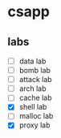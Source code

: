 # csapp

## labs
- [ ] data lab
- [ ] bomb lab
- [ ] attack lab
- [ ] arch lab
- [ ] cache lab
- [x] shell lab
- [ ] malloc lab
- [x] proxy lab